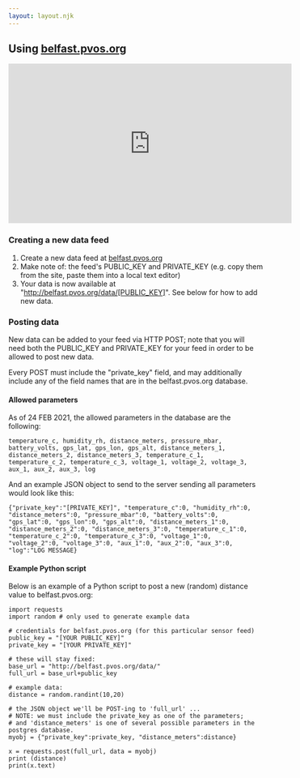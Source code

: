 ```yaml
---
layout: layout.njk
---
```



## Using [belfast.pvos.org](http://belfast.pvos.org)

<iframe width="560" height="315" src="https://www.youtube.com/embed/UAZAA2opqYc" frameborder="0" allow="accelerometer; clipboard-write; encrypted-media; gyroscope; picture-in-picture" allowfullscreen></iframe>

### Creating a new data feed

1. Create a new data feed at [belfast.pvos.org](http://belfast.pvos.org)
2. Make note of: the feed's PUBLIC_KEY and PRIVATE_KEY (e.g. copy them from the site, paste them into a local text editor)
3. Your data is now available at "http://belfast.pvos.org/data/[PUBLIC_KEY]".  See below for how to add new data.

### Posting data

New data can be added to your feed via HTTP POST; note that you will need both the PUBLIC_KEY and PRIVATE_KEY for your feed in order to be allowed to post new data. 

Every POST must include the "private_key" field, and may additionally include any of the field names that are in the belfast.pvos.org database.  

#### Allowed parameters

As of 24 FEB 2021, the allowed parameters in the database are the following:

```
temperature_c, humidity_rh, distance_meters, pressure_mbar, battery_volts, gps_lat, gps_lon, gps_alt, distance_meters_1, distance_meters_2, distance_meters_3, temperature_c_1, temperature_c_2, temperature_c_3, voltage_1, voltage_2, voltage_3, aux_1, aux_2, aux_3, log
```

And an example JSON object to send to the server sending all parameters would look like this:

```
{"private_key":"[PRIVATE_KEY]", "temperature_c":0, "humidity_rh":0, "distance_meters":0, "pressure_mbar":0, "battery_volts":0, "gps_lat":0, "gps_lon":0, "gps_alt":0, "distance_meters_1":0, "distance_meters_2":0, "distance_meters_3":0, "temperature_c_1":0, "temperature_c_2":0, "temperature_c_3":0, "voltage_1":0, "voltage_2":0, "voltage_3":0, "aux_1":0, "aux_2":0, "aux_3":0, "log":"LOG MESSAGE}
```

#### Example Python script 

Below is an example of a Python script to post a new (random) distance value to belfast.pvos.org:

```
import requests
import random # only used to generate example data

# credentials for belfast.pvos.org (for this particular sensor feed)
public_key = "[YOUR PUBLIC_KEY]"
private_key = "[YOUR PRIVATE_KEY]"

# these will stay fixed:
base_url = "http://belfast.pvos.org/data/"
full_url = base_url+public_key

# example data:
distance = random.randint(10,20)

# the JSON object we'll be POST-ing to 'full_url' ...
# NOTE: we must include the private_key as one of the parameters;
# and 'distance_meters' is one of several possible parameters in the postgres database.
myobj = {"private_key":private_key, "distance_meters":distance}

x = requests.post(full_url, data = myobj)
print (distance)
print(x.text)
```
